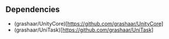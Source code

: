 ## Dependencies

- (grashaar/UnityCore)[https://github.com/grashaar/UnityCore]
- (grashaar/UniTask)[https://github.com/grashaar/UniTask]

